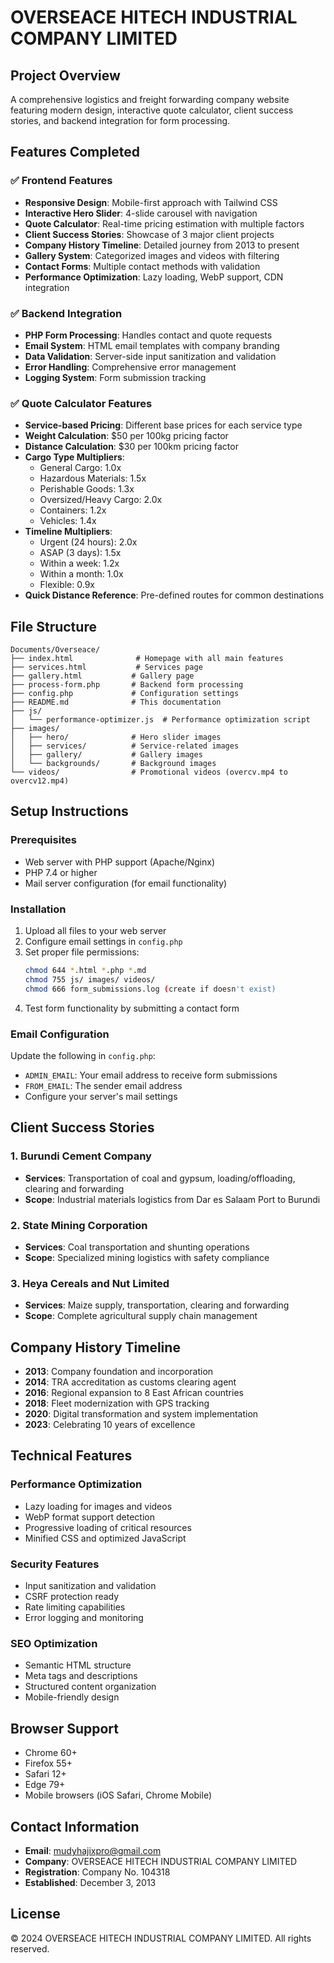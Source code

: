 # OVERSEACE HITECH INDUSTRIAL COMPANY LIMITED

## Project Overview

A comprehensive logistics and freight forwarding company website featuring modern design, interactive quote calculator, client success stories, and backend integration for form processing.

## Features Completed

### ✅ Frontend Features
- **Responsive Design**: Mobile-first approach with Tailwind CSS
- **Interactive Hero Slider**: 4-slide carousel with navigation
- **Quote Calculator**: Real-time pricing estimation with multiple factors
- **Client Success Stories**: Showcase of 3 major client projects
- **Company History Timeline**: Detailed journey from 2013 to present
- **Gallery System**: Categorized images and videos with filtering
- **Contact Forms**: Multiple contact methods with validation
- **Performance Optimization**: Lazy loading, WebP support, CDN integration

### ✅ Backend Integration
- **PHP Form Processing**: Handles contact and quote requests
- **Email System**: HTML email templates with company branding
- **Data Validation**: Server-side input sanitization and validation
- **Error Handling**: Comprehensive error management
- **Logging System**: Form submission tracking

### ✅ Quote Calculator Features
- **Service-based Pricing**: Different base prices for each service type
- **Weight Calculation**: $50 per 100kg pricing factor
- **Distance Calculation**: $30 per 100km pricing factor
- **Cargo Type Multipliers**: 
  - General Cargo: 1.0x
  - Hazardous Materials: 1.5x
  - Perishable Goods: 1.3x
  - Oversized/Heavy Cargo: 2.0x
  - Containers: 1.2x
  - Vehicles: 1.4x
- **Timeline Multipliers**:
  - Urgent (24 hours): 2.0x
  - ASAP (3 days): 1.5x
  - Within a week: 1.2x
  - Within a month: 1.0x
  - Flexible: 0.9x
- **Quick Distance Reference**: Pre-defined routes for common destinations

## File Structure

```
Documents/Overseace/
├── index.html              # Homepage with all main features
├── services.html           # Services page
├── gallery.html           # Gallery page
├── process-form.php       # Backend form processing
├── config.php             # Configuration settings
├── README.md              # This documentation
├── js/
│   └── performance-optimizer.js  # Performance optimization script
├── images/
│   ├── hero/              # Hero slider images
│   ├── services/          # Service-related images
│   ├── gallery/           # Gallery images
│   └── backgrounds/       # Background images
└── videos/                # Promotional videos (overcv.mp4 to overcv12.mp4)
```

## Setup Instructions

### Prerequisites
- Web server with PHP support (Apache/Nginx)
- PHP 7.4 or higher
- Mail server configuration (for email functionality)

### Installation
1. Upload all files to your web server
2. Configure email settings in `config.php`
3. Set proper file permissions:
   ```bash
   chmod 644 *.html *.php *.md
   chmod 755 js/ images/ videos/
   chmod 666 form_submissions.log (create if doesn't exist)
   ```
4. Test form functionality by submitting a contact form

### Email Configuration
Update the following in `config.php`:
- `ADMIN_EMAIL`: Your email address to receive form submissions
- `FROM_EMAIL`: The sender email address
- Configure your server's mail settings

## Client Success Stories

### 1. Burundi Cement Company
- **Services**: Transportation of coal and gypsum, loading/offloading, clearing and forwarding
- **Scope**: Industrial materials logistics from Dar es Salaam Port to Burundi

### 2. State Mining Corporation
- **Services**: Coal transportation and shunting operations
- **Scope**: Specialized mining logistics with safety compliance

### 3. Heya Cereals and Nut Limited
- **Services**: Maize supply, transportation, clearing and forwarding
- **Scope**: Complete agricultural supply chain management

## Company History Timeline

- **2013**: Company foundation and incorporation
- **2014**: TRA accreditation as customs clearing agent
- **2016**: Regional expansion to 8 East African countries
- **2018**: Fleet modernization with GPS tracking
- **2020**: Digital transformation and system implementation
- **2023**: Celebrating 10 years of excellence

## Technical Features

### Performance Optimization
- Lazy loading for images and videos
- WebP format support detection
- Progressive loading of critical resources
- Minified CSS and optimized JavaScript

### Security Features
- Input sanitization and validation
- CSRF protection ready
- Rate limiting capabilities
- Error logging and monitoring

### SEO Optimization
- Semantic HTML structure
- Meta tags and descriptions
- Structured content organization
- Mobile-friendly design

## Browser Support
- Chrome 60+
- Firefox 55+
- Safari 12+
- Edge 79+
- Mobile browsers (iOS Safari, Chrome Mobile)

## Contact Information
- **Email**: mudyhajixpro@gmail.com
- **Company**: OVERSEACE HITECH INDUSTRIAL COMPANY LIMITED
- **Registration**: Company No. 104318
- **Established**: December 3, 2013

## License
© 2024 OVERSEACE HITECH INDUSTRIAL COMPANY LIMITED. All rights reserved.
